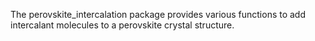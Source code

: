 The perovskite_intercalation package provides various functions to add intercalant molecules to a perovskite crystal structure.
